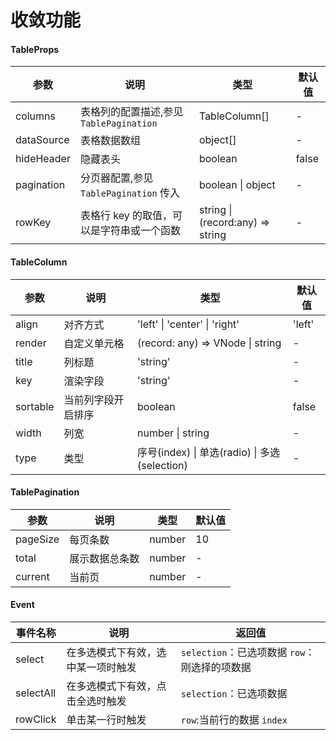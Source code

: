 # 收敛功能

#### TableProps

| 参数       | 说明                                      | 类型                             | 默认值 |
| ---------- | ----------------------------------------- | -------------------------------- | ------ |
| columns    | 表格列的配置描述,参见`TablePagination`    | TableColumn[]                    | -      |
| dataSource | 表格数据数组                              | object[]                         | -      |
| hideHeader | 隐藏表头                                  | boolean                          | false  |
| pagination | 分页器配置,参见`TablePagination` 传入     | boolean \| object                | -      |
| rowKey     | 表格行 key 的取值，可以是字符串或一个函数 | string \| (record:any) => string | -      |

#### TableColumn

| 参数     | 说明               | 类型                                          | 默认值 |
| -------- | ------------------ | --------------------------------------------- | ------ |
| align    | 对齐方式           | 'left' \| 'center' \| 'right'                 | 'left' |
| render   | 自定义单元格       | (record: any) => VNode \| string              | -      |
| title    | 列标题             | 'string'                                      | -      |
| key      | 渲染字段           | 'string'                                      | -      |
| sortable | 当前列字段开启排序 | boolean                                       | false  |
| width    | 列宽               | number \| string                              | -      |
| type     | 类型               | 序号(index) \| 单选(radio) \| 多选(selection) | -      |

#### TablePagination

| 参数     | 说明           | 类型   | 默认值 |
| -------- | -------------- | ------ | ------ |
| pageSize | 每页条数       | number | 10     |
| total    | 展示数据总条数 | number | -      |
| current  | 当前页         | number | -      |

#### Event

| 事件名称  | 说明                               | 返回值                                        |
| --------- | ---------------------------------- | --------------------------------------------- |
| select    | 在多选模式下有效，选中某一项时触发 | `selection`：已选项数据 `row`：刚选择的项数据 |
| selectAll | 在多选模式下有效，点击全选时触发   | `selection`：已选项数据                       |
| rowClick  | 单击某一行时触发                   | `row`:当前行的数据 `index`                    |
